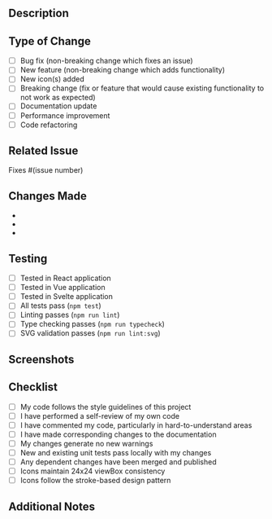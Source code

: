 ## Description

<!-- Provide a brief description of the changes in this PR -->

## Type of Change

<!-- Check the relevant option(s) -->

- [ ] Bug fix (non-breaking change which fixes an issue)
- [ ] New feature (non-breaking change which adds functionality)
- [ ] New icon(s) added
- [ ] Breaking change (fix or feature that would cause existing functionality to not work as expected)
- [ ] Documentation update
- [ ] Performance improvement
- [ ] Code refactoring

## Related Issue

<!-- Link to the issue this PR addresses, if applicable -->

Fixes #(issue number)

## Changes Made

<!-- List the specific changes made in this PR -->

-
-
-

## Testing

<!-- Describe the tests you ran to verify your changes -->

- [ ] Tested in React application
- [ ] Tested in Vue application
- [ ] Tested in Svelte application
- [ ] All tests pass (`npm test`)
- [ ] Linting passes (`npm run lint`)
- [ ] Type checking passes (`npm run typecheck`)
- [ ] SVG validation passes (`npm run lint:svg`)

## Screenshots

<!-- If applicable, add screenshots to show the changes -->

## Checklist

<!-- Check all that apply -->

- [ ] My code follows the style guidelines of this project
- [ ] I have performed a self-review of my own code
- [ ] I have commented my code, particularly in hard-to-understand areas
- [ ] I have made corresponding changes to the documentation
- [ ] My changes generate no new warnings
- [ ] New and existing unit tests pass locally with my changes
- [ ] Any dependent changes have been merged and published
- [ ] Icons maintain 24x24 viewBox consistency
- [ ] Icons follow the stroke-based design pattern

## Additional Notes

<!-- Add any additional notes or context about the PR here -->
